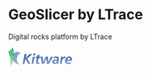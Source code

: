 GeoSlicer by LTrace
================================

Digital rocks platform by LTrace

![GeoSlicer by LTrace](Applications/GeoSlicerApp/Resources/Images/LogoFull.png?raw=true)

